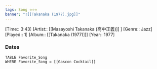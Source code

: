 ```yaml
---
tags: Song ⭐⭐⭐ 
banner: "![[Takanaka (1977).jpg]]"
---
```

[Time:: 3:43]
[Artist:: [[Masayoshi Takanaka (高中正義)]] ]
[Genre:: Jazz]
[Played:: 1]
[Album:: [[Takanaka (1977)]]]
[Year:: 1977]
### Dates
````dataview
TABLE Favorite_Song
WHERE Favorite_Song = [[Gascon Cocktail]]
````